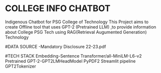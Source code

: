 # COLLEGE INFO CHATBOT

Indigenous Chatbot for PSG College of Technology 
This Project aims to create Offline tool that uses GPT-2 (Pretrained LLM) ,to provide information about College PSG Tech using RAG(Retrieval Augumented Generation) Technology 

#DATA SOURCE -Mandatory Disclosure 22-23.pdf 

#TECH STACK
Embedding-Sentence Transformer/all-MiniLM-L6-v2
Pretrained GPT-2-GPT2LMHeadModel
PyPDF2
Streamlit
pipeline 
GPT2Tokenizer



 
